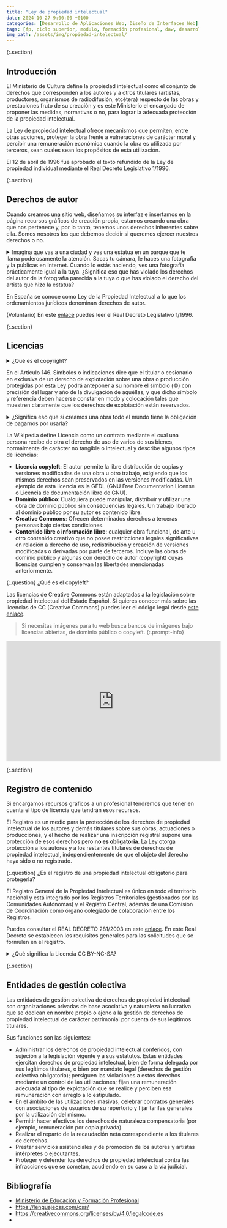 ```yaml
---
title: "Ley de propiedad intelectual"
date: 2024-10-27 9:00:00 +0100
categories: [Desarrollo de Aplicaciones Web, Diseño de Interfaces Web]
tags: [fp, ciclo superior, modulo, formación profesional, daw, desarrollo de aplicaciones web, diseño de interfaces web, diw]
img_path: /assets/img/propiedad-intelectual/
---
```


{:.section}
## Introducción

El Ministerio de Cultura define la propiedad intelectual como el conjunto de derechos que corresponden a los autores y a otros titulares (artistas, productores, organismos de radiodifusión, etcétera) respecto de las obras y prestaciones fruto de su creación y es este Ministerio el encargado de proponer las medidas, normativas o no, para lograr la adecuada protección de la propiedad intelectual.

La Ley de propiedad intelectual ofrece mecanismos que permiten, entre otras acciones, proteger la obra frente a vulneraciones de carácter moral y percibir una remuneración económica cuando la obra es utilizada por terceros, sean cuales sean los propósitos de esta utilización.

El 12 de abril de 1996 fue aprobado el texto refundido de la Ley de propiedad individual mediante el Real Decreto Legislativo 1/1996.

{:.section}
## Derechos de autor

Cuando creamos una sitio web, diseñamos su interfaz e insertamos en la página recursos gráficos de creación propia, estamos creando una obra que nos pertenece y, por lo tanto, tenemos unos derechos inherentes sobre ella. Somos nosotros los que debemos decidir si queremos ejercer nuestros derechos o no.

<details class="card mb-2">
  <summary class="card-header question">Imagina que vas a una ciudad y ves una estatua en un parque que te llama poderosamente la atención. Sacas tu cámara, le haces una fotografía y la publicas en Internet. Cuando lo estás haciendo, ves una fotografía prácticamente igual a la tuya. ¿Significa eso que has violado los derechos del autor de la fotografía parecida a la tuya o que has violado el derecho del artista que hizo la estatua?</summary>
  <div class="card-body" markdown="1">

No, no has violado el derecho de nadie. Esa estatua que tanto te ha gustado está a la vista de todo el mundo, es decir, está en una vía pública. El Artículo 35. Utilización de las obras con ocasión de informaciones de actualidad y de las situadas en vías públicas redactado según la Ley 5/1998:

> "Las obras situadas permanentemente en parques, calles, plazas u otras vías públicas pueden ser reproducidas, distribuidas y comunicadas libremente por medio de pinturas, dibujos, fotografías y procedimientos audiovisuales". La cosa cambiaría si descargases la foto, la retocases a tu gusto, y la volvieras a subir. En ese caso, es posible que estés violando los derechos del autor de la fotografía.

<!-- Comentario para que no se descuajeringue la cosa -->
  </div>
</details>

En España se conoce como Ley de la Propiedad Intelectual a lo que los ordenamientos jurídicos denominan derechos de autor.

(Voluntario) En este [enlace](https://boe.es/buscar/act.php?id=BOE-A-1996-8930) puedes leer el Real Decreto Legislativo 1/1996.

{:.section}
## Licencias

<details class="card mb-2">
  <summary class="card-header question">¿Qué es el copyright?</summary>
  <div class="card-body" markdown="1">

En el derecho anglosajón se utiliza el término Copyright o derecho de copia para hacer referencia a los derechos patrimoniales de los autores sobre su obra.

![Símbolo de Copyright](copyrightSymbol.png)
_Símbolo de Copyright_

<!-- Comentario para que no se descuajeringue la cosa -->
  </div>
</details>

En el Artículo 146. Símbolos o indicaciones dice que el titular o cesionario en exclusiva de un derecho de explotación sobre una obra o producción protegidas por esta Ley podrá anteponer a su nombre el símbolo (©) con precisión del lugar y año de la divulgación de aquéllas, y que dicho símbolo y referencia deben hacerse constar en modo y colocación tales que muestren claramente que los derechos de explotación están reservados.

<details class="card mb-2">
  <summary class="card-header question">¿Significa eso que si creamos una obra todo el mundo tiene la obligación de pagarnos por usarla?
</summary>
  <div class="card-body" markdown="1">

No, nosotros podemos ceder u otorgar derechos de explotación a terceras personas.

<!-- Comentario para que no se descuajeringue la cosa -->
  </div>
</details>

La Wikipedia define Licencia como un contrato mediante el cual una persona recibe de otra el derecho de uso de varios de sus bienes, normalmente de carácter no tangible o intelectual y describe algunos tipos de licencias:

- **Licencia copyleft**: El autor permite la libre distribución de copias y versiones modificadas de una obra u otro trabajo, exigiendo que los mismos derechos sean preservados en las versiones modificadas. Un ejemplo de esta licencia es la GFDL (GNU Free Documentation License o Licencia de documentación libre de GNU).
- **Dominio público**: Cualquiera puede manipular, distribuir y utilizar una obra de dominio público sin consecuencias legales. Un trabajo liberado al dominio público por su autor es contenido libre.
- **Creative Commons**: Ofrecen determinados derechos a terceras personas bajo ciertas condiciones.
- **Contenido libre o información libre**: cualquier obra funcional, de arte u otro contenido creativo que no posee restricciones legales significativas en relación a derecho de uso, redistribución y creación de versiones modificadas o derivadas por parte de terceros. Incluye las obras de dominio público y algunas con derecho de autor (copyright) cuyas licencias cumplen y conservan las libertades mencionadas anteriormente.

{:.question}
¿Qué es el copyleft?

Las licencias de Creative Commons están adaptadas a la legislación sobre propiedad intelectual del Estado Español. Si quieres conocer más sobre las licencias de CC (Creative Commons) puedes leer el código legal desde [este enlace](https://creativecommons.org/licenses/by/4.0/legalcode.es).

> Si necesitas imágenes para tu web busca bancos de imágenes bajo licencias abiertas, de dominio público o copyleft.
{:.prompt-info}

<iframe width="560" height="315" src="https://www.youtube.com/embed/jVLHdoiE_IU?si=0ov8kqsJFTavSr1A" title="YouTube video player" frameborder="0" allow="accelerometer; autoplay; clipboard-write; encrypted-media; gyroscope; picture-in-picture; web-share" referrerpolicy="strict-origin-when-cross-origin" allowfullscreen></iframe>

{:.section}
## Registro de contenido

Si encargamos recursos gráficos a un profesional tendremos que tener en cuenta el tipo de licencia que tendrán esos recursos.

El Registro es un medio para la protección de los derechos de propiedad intelectual de los autores y demás titulares sobre sus obras, actuaciones o producciones, y el hecho de realizar una inscripción registral supone una protección de esos derechos pero **no es obligatoria**. La Ley otorga protección a los autores y a los restantes titulares de derechos de propiedad intelectual, independientemente de que el objeto del derecho haya sido o no registrado.

{:.question}
¿Es el registro de una propiedad intelectual obligatorio para protegerla?

El Registro General de la Propiedad Intelectual es único en todo el territorio nacional y está integrado por los Registros Territoriales (gestionados por las Comunidades Autónomas) y el Registro Central, además de una Comisión de Coordinación como órgano colegiado de colaboración entre los Registros.

Puedes consultar el REAL DECRETO 281/2003 en este [enlace](https://www.boe.es/buscar/doc.php?id=BOE-A-2003-6247). En este Real Decreto se establecen los requisitos generales para las solicitudes que se formulen en el registro.

<details class="card mb-2">
  <summary class="card-header question">¿Qué significa la Licencia CC BY-NC-SA?
</summary>
  <div class="card-body" markdown="1">

Reconocimiento-No comercial-Compartir bajo la misma licencia.

<!-- Comentario para que no se descuajeringue la cosa -->
  </div>
</details>

{:.section}
## Entidades de gestión colectiva

Las entidades de gestión colectiva de derechos de propiedad intelectual son organizaciones privadas de base asociativa y naturaleza no lucrativa que se dedican en nombre propio o ajeno a la gestión de derechos de propiedad intelectual de carácter patrimonial por cuenta de sus legítimos titulares.

Sus funciones son las siguientes:

- Administrar los derechos de propiedad intelectual conferidos, con sujeción a la legislación vigente y a sus estatutos. Estas entidades ejercitan derechos de propiedad intelectual, bien de forma delegada por sus legítimos titulares, o bien por mandato legal (derechos de gestión colectiva obligatoria); persiguen las violaciones a estos derechos mediante un control de las utilizaciones; fijan una remuneración adecuada al tipo de explotación que se realice y perciben esa remuneración con arreglo a lo estipulado.
- En el ámbito de las utilizaciones masivas, celebrar contratos generales con asociaciones de usuarios de su repertorio y fijar tarifas generales por la utilización del mismo.
- Permitir hacer efectivos los derechos de naturaleza compensatoria (por ejemplo, remuneración por copia privada).
- Realizar el reparto de la recaudación neta correspondiente a los titulares de derechos.
- Prestar servicios asistenciales y de promoción de los autores y artistas intérpretes o ejecutantes.
- Proteger y defender los derechos de propiedad intelectual contra las infracciones que se cometan, acudiendo en su caso a la vía judicial.

## Bibliografía

- [Ministerio de Educación y Formación Profesional](https://www.educacionyfp.gob.es/portada.html)
- <https://lenguajecss.com/css/>
- <https://creativecommons.org/licenses/by/4.0/legalcode.es>
- 
